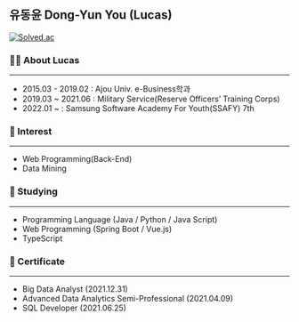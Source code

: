## 유동윤 Dong-Yun You (Lucas)

[![Solved.ac](http://mazassumnida.wtf/api/v2/generate_badge?boj=ydy1107)](https://solved.ac/ydy1107)

### 👨‍💼 About Lucas

---

* 2015.03 - 2019.02 : Ajou Univ. e-Business학과
* 2019.03 ~ 2021.06 : Military Service(Reserve Officers’ Training Corps)
* 2022.01 ~ : Samsung Software Academy For Youth(SSAFY) 7th


### 👀 Interest

---

* Web Programming(Back-End)
* Data Mining



### 🌱 Studying

---

* Programming Language (Java / Python / Java Script)
* Web Programming (Spring Boot / Vue.js)
* TypeScript

### 📗 Certificate

---
* Big Data Analyst (2021.12.31)
* Advanced Data Analytics Semi-Professional (2021.04.09)
* SQL Developer (2021.06.25)
